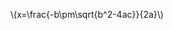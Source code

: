 <script type="text/javascript" src="http://cdn.mathjax.org/mathjax/latest/MathJax.js?config=default"></script>

\\(x=\frac{-b\pm\sqrt{b^2-4ac}}{2a}\\)
